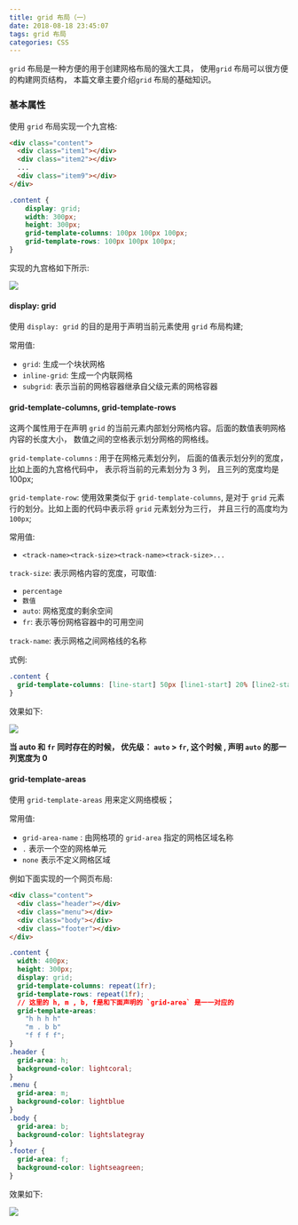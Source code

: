 ```yaml
---
title: grid 布局（一）
date: 2018-08-18 23:45:07
tags: grid 布局
categories: CSS
---
```


`grid` 布局是一种方便的用于创建网格布局的强大工具， 使用`grid` 布局可以很方便的构建网页结构， 本篇文章主要介绍`grid` 布局的基础知识。

### 基本属性

使用 `grid` 布局实现一个九宫格:

```html
<div class="content">
  <div class="item1"></div>
  <div class="item2"></div>
  ...
  <div class="item9"></div>
</div>
```

```css
.content {
    display: grid;
    width: 300px;
    height: 300px;
    grid-template-columns: 100px 100px 100px;
    grid-template-rows: 100px 100px 100px;
}
```

实现的九宫格如下所示:

![](http://ov3b9jngp.bkt.clouddn.com/grid%282%29.png)

#### display: grid

使用 `display: grid` 的目的是用于声明当前元素使用 `grid` 布局构建;

常用值:

* `grid`: 生成一个块状网格
* `inline-grid`: 生成一个内联网格
* `subgrid`: 表示当前的网格容器继承自父级元素的网格容器

#### grid-template-columns,  grid-template-rows

这两个属性用于在声明 `grid` 的当前元素内部划分网格内容。后面的数值表明网格内容的长度大小， 数值之间的空格表示划分网格的网格线。

`grid-template-columns` : 用于在网格元素划分列， 后面的值表示划分列的宽度， 比如上面的九宫格代码中， 表示将当前的元素划分为 3 列， 且三列的宽度均是 100px;

`grid-template-row`: 使用效果类似于 `grid-template-columns`, 是对于 `grid` 元素行的划分。比如上面的代码中表示将 `grid` 元素划分为三行， 并且三行的高度均为 `100px`;

常用值:

* `<track-name><track-size><track-name><track-size>...`

`track-size`: 表示网格内容的宽度，可取值:

* `percentage` 
* `数值`
* `auto`: 网格宽度的剩余空间
* `fr`: 表示等份网格容器中的可用空间

`track-name`: 表示网格之间网格线的名称

式例:

```css
.content {
  grid-template-columns: [line-start] 50px [line1-start] 20% [line2-start] 1fr [line-end];
}
```

效果如下:

![](http://ov3b9jngp.bkt.clouddn.com/grid%283%29.png)

**当 auto 和 `fr` 同时存在的时候， 优先级： `auto` > `fr`, 这个时候 , 声明 `auto` 的那一列宽度为 0**

#### grid-template-areas

使用 `grid-template-areas` 用来定义网络模板；

常用值:

* `grid-area-name` : 由网格项的 `grid-area` 指定的网格区域名称
* `.` 表示一个空的网格单元
* `none` 表示不定义网格区域

例如下面实现的一个网页布局:

```html
<div class="content">
  <div class="header"></div>
  <div class="menu"></div>
  <div class="body"></div>
  <div class="footer"></div>
</div>
```

```css
.content {
  width: 400px;
  height: 300px;
  display: grid;
  grid-template-columns: repeat(1fr);
  grid-template-rows: repeat(1fr);
  // 这里的 h, m , b, f是和下面声明的 `grid-area` 是一一对应的
  grid-template-areas: 
    "h h h h"
    "m . b b"
    "f f f f";
}
.header {
  grid-area: h;
  background-color: lightcoral;
}
.menu {
  grid-area: m;
  background-color: lightblue
}
.body {
  grid-area: b;
  background-color: lightslategray
}
.footer {
  grid-area: f;
  background-color: lightseagreen;
}
```

效果如下:

![](http://ov3b9jngp.bkt.clouddn.com/grid%284%29.png)
